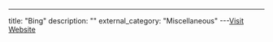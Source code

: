 ---
title: "Bing"
description: ""
external_category: "Miscellaneous"
---[Visit Website](https://www.bing.com/)

